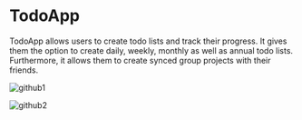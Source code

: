 # TodoApp

TodoApp allows users to create todo lists and track their progress. It gives them the option to create daily, weekly, monthly as well as annual todo lists. Furthermore, it allows them to create synced group projects with their friends.

![github1](https://user-images.githubusercontent.com/20831683/44858046-ba620e80-ac36-11e8-83dd-5377331668f3.png)

![github2](https://user-images.githubusercontent.com/20831683/44858205-1c227880-ac37-11e8-9a3a-b15b06dcb9fc.png)


